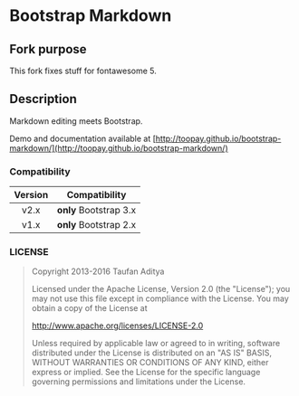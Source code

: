 # Bootstrap Markdown

## Fork purpose

This fork fixes stuff for fontawesome 5.

## Description

Markdown editing meets Bootstrap.

Demo and documentation available at [http://toopay.github.io/bootstrap-markdown/](http://toopay.github.io/bootstrap-markdown/)

### Compatibility

| Version | Compatibility |
| :---: | :---: |
| v2.x | **only** Bootstrap 3.x |
| v1.x | **only** Bootstrap 2.x |

### LICENSE

> Copyright 2013-2016 Taufan Aditya
>
> Licensed under the Apache License, Version 2.0 (the "License");
> you may not use this file except in compliance with the License.
> You may obtain a copy of the License at
>
> http://www.apache.org/licenses/LICENSE-2.0
>
> Unless required by applicable law or agreed to in writing, software
> distributed under the License is distributed on an "AS IS" BASIS,
> WITHOUT WARRANTIES OR CONDITIONS OF ANY KIND, either express or implied.
> See the License for the specific language governing permissions and
> limitations under the License.
